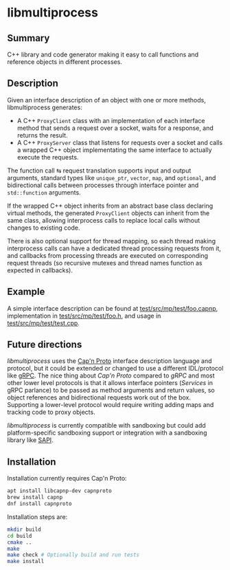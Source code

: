 # libmultiprocess

## Summary

C++ library and code generator making it easy to call functions and reference objects in different processes.

## Description

Given an interface description of an object with one or more methods, libmultiprocess generates:

* A C++ `ProxyClient` class with an implementation of each interface method that sends a request over a socket, waits for a response, and returns the result.
* A C++ `ProxyServer` class that listens for requests over a socket and calls a wrapped C++ object implementating the same interface to actually execute the requests.

The function call ⇆ request translation supports input and output arguments, standard types like `unique_ptr`, `vector`, `map`, and `optional`, and bidirectional calls between processes through interface pointer and `std::function` arguments.

If the wrapped C++ object inherits from an abstract base class declaring virtual methods, the generated `ProxyClient` objects can inherit from the same class, allowing interprocess calls to replace local calls without changes to existing code.

There is also optional support for thread mapping, so each thread making interprocess calls can have a dedicated thread processing requests from it, and callbacks from processing threads are executed on corresponding request threads (so recursive mutexes and thread names function as expected in callbacks).

## Example

A simple interface description can be found at [test/src/mp/test/foo.capnp](test/src/mp/test/foo.capnp), implementation in [test/src/mp/test/foo.h](test/src/mp/test/foo.h), and usage in [test/src/mp/test/test.cpp](test/src/mp/test/test.cpp).

## Future directions

_libmultiprocess_ uses the [Cap'n Proto](https://capnproto.org) interface description language and protocol, but it could be extended or changed to use a different IDL/protocol like [gRPC](https://grpc.io). The nice thing about _Cap'n Proto_ compared to _gRPC_ and most other lower level protocols is that it allows interface pointers (_Services_ in gRPC parlance) to be passed as method arguments and return values, so object references and bidirectional requests work out of the box. Supporting a lower-level protocol would require writing adding maps and tracking code to proxy objects.

_libmultiprocess_ is currently compatible with sandboxing but could add platform-specific sandboxing support or integration with a sandboxing library like [SAPI](https://github.com/google/sandboxed-api).

## Installation

Installation currently requires Cap'n Proto:

```sh
apt install libcapnp-dev capnproto
brew install capnp
dnf install capnproto
```

Installation steps are:

```sh
mkdir build
cd build
cmake ..
make
make check # Optionally build and run tests
make install
```
